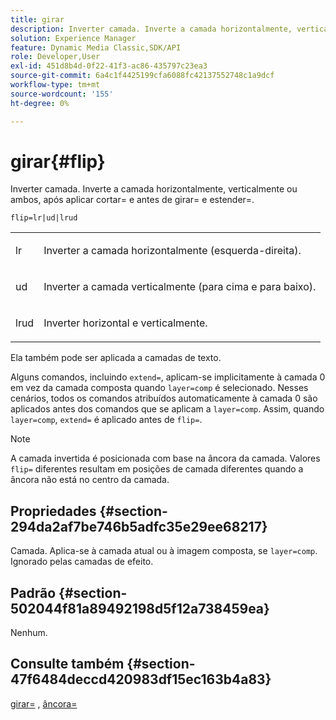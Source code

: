 ```yaml
---
title: girar
description: Inverter camada. Inverte a camada horizontalmente, verticalmente ou ambos, após aplicar cortar= e antes de girar= e estender=.
solution: Experience Manager
feature: Dynamic Media Classic,SDK/API
role: Developer,User
exl-id: 451d8b4d-0f22-41f3-ac86-435797c23ea3
source-git-commit: 6a4c1f4425199cfa6088fc42137552748c1a9dcf
workflow-type: tm+mt
source-wordcount: '155'
ht-degree: 0%

---
```


# girar{#flip}

Inverter camada. Inverte a camada horizontalmente, verticalmente ou ambos, após aplicar cortar= e antes de girar= e estender=.

`flip=lr|ud|lrud`

<table id="simpletable_072CA0E24B7146D48AEFD70E51E849C2"> 
 <tr class="strow"> 
  <td class="stentry"> <p> <span class="codeph"> lr </span> </p> </td> 
  <td class="stentry"> <p>Inverter a camada horizontalmente (esquerda-direita). </p> </td> 
 </tr> 
 <tr class="strow"> 
  <td class="stentry"> <p> <span class="codeph">ud </span> </p> </td> 
  <td class="stentry"> <p>Inverter a camada verticalmente (para cima e para baixo). </p> </td> 
 </tr> 
 <tr class="strow"> 
  <td class="stentry"> <p> <span class="codeph"> lrud </span> </p> </td> 
  <td class="stentry"> <p>Inverter horizontal e verticalmente. </p> </td> 
 </tr> 
</table>

Ela também pode ser aplicada a camadas de texto.

Alguns comandos, incluindo `extend=`, aplicam-se implicitamente à camada 0 em vez da camada composta quando `layer=comp` é selecionado. Nesses cenários, todos os comandos atribuídos automaticamente à camada 0 são aplicados antes dos comandos que se aplicam a `layer=comp`. Assim, quando `layer=comp`, `extend=` é aplicado antes de `flip=`.

>[!NOTE]
>
>A camada invertida é posicionada com base na âncora da camada. Valores `flip=` diferentes resultam em posições de camada diferentes quando a âncora não está no centro da camada.

## Propriedades {#section-294da2af7be746b5adfc35e29ee68217}

Camada. Aplica-se à camada atual ou à imagem composta, se `layer=comp`. Ignorado pelas camadas de efeito.

## Padrão {#section-502044f81a89492198d5f12a738459ea}

Nenhum.

## Consulte também {#section-47f6484deccd420983df15ec163b4a83}

[girar=](../../../../../is-api/http-ref/image-serving-api-ref/c-http-protocol-reference/c-command-reference/r-rotate.md#reference-12abb086635546ec9ec2e1a793dc1096) , [âncora=](../../../../../is-api/http-ref/image-serving-api-ref/c-http-protocol-reference/c-command-reference/r-anchor.md#reference-6661e548ab284b82828d8d94c8ddeb7c)
